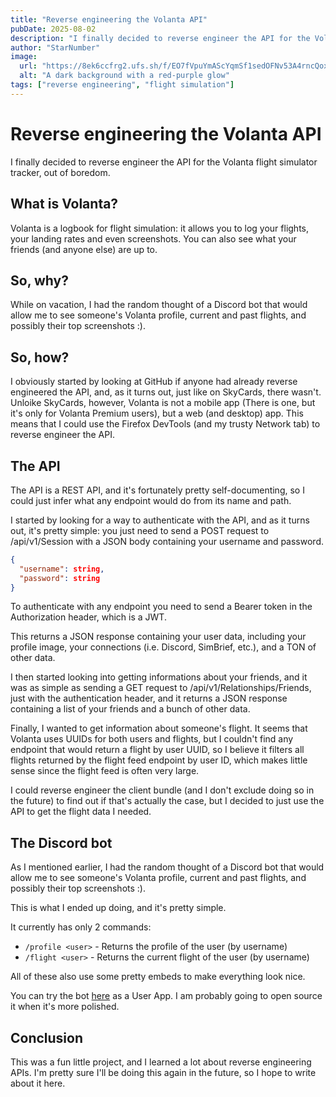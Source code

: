 ```yaml
---
title: "Reverse engineering the Volanta API"
pubDate: 2025-08-02
description: "I finally decided to reverse engineer the API for the Volanta flight simulator tracker."
author: "StarNumber"
image:
  url: "https://8ek6ccfrg2.ufs.sh/f/EO7fVpuYmAScYqmSf1sedOFNv53A4rncQox1Sqk0W2EyuXYV"
  alt: "A dark background with a red-purple glow"
tags: ["reverse engineering", "flight simulation"]
---
```


# Reverse engineering the Volanta API

I finally decided to reverse engineer the API for the Volanta flight simulator tracker, out of boredom.

## What is Volanta?

Volanta is a logbook for flight simulation: it allows you to log your flights, your landing rates and even screenshots. You can also see what your friends (and anyone else) are up to.

## So, why?

While on vacation, I had the random thought of a Discord bot that would allow me to see someone's Volanta profile, current and past flights, and possibly their top screenshots :).

## So, how?

I obviously started by looking at GitHub if anyone had already reverse engineered the API, and, as it turns out, just like on SkyCards, there wasn't. Unloike SkyCards, however, Volanta is not a mobile app (There is one, but it's only for Volanta Premium users), but a web (and desktop) app. This means that I could use the Firefox DevTools (and my trusty Network tab) to reverse engineer the API.

## The API

The API is a REST API, and it's fortunately pretty self-documenting, so I could just infer what any endpoint would do from its name and path.

I started by looking for a way to authenticate with the API, and as it turns out, it's pretty simple: you just need to send a POST request to /api/v1/Session with a JSON body containing your username and password.

```json
{
  "username": string,
  "password": string
}
```

To authenticate with any endpoint you need to send a Bearer token in the Authorization header, which is a JWT.

This returns a JSON response containing your user data, including your profile image, your connections (i.e. Discord, SimBrief, etc.), and a TON of other data.

I then started looking into getting informations about your friends, and it was as simple as sending a GET request to /api/v1/Relationships/Friends, just with the authentication header, and it returns a JSON response containing a list of your friends and a bunch of other data.

Finally, I wanted to get information about someone's flight. It seems that Volanta uses UUIDs for both users and flights, but I couldn't find any endpoint that would return a flight by user UUID, so I believe it filters all flights returned by the flight feed endpoint by user ID, which makes little sense since the flight feed is often very large.

I could reverse engineer the client bundle (and I don't exclude doing so in the future) to find out if that's actually the case, but I decided to just use the API to get the flight data I needed.

## The Discord bot

As I mentioned earlier, I had the random thought of a Discord bot that would allow me to see someone's Volanta profile, current and past flights, and possibly their top screenshots :).

This is what I ended up doing, and it's pretty simple.

It currently has only 2 commands:
- `/profile <user>` - Returns the profile of the user (by username)
- `/flight <user>` - Returns the current flight of the user (by username)

All of these also use some pretty embeds to make everything look nice.

You can try the bot [here](https://discord.com/oauth2/authorize?client_id=1400808659885228104&integration_type=1&scope=applications.commands) as a User App. I am probably going to open source it when it's more polished.

## Conclusion

This was a fun little project, and I learned a lot about reverse engineering APIs. I'm pretty sure I'll be doing this again in the future, so I hope to write about it here.